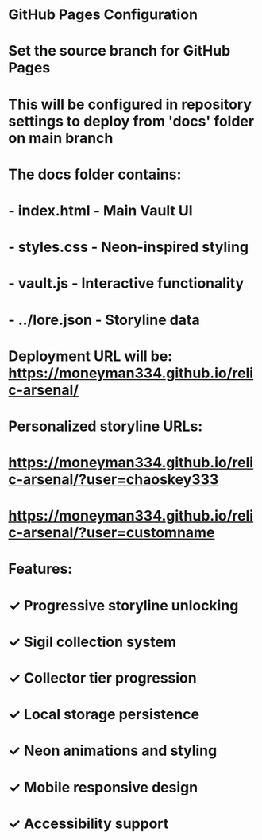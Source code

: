 # GitHub Pages Configuration

# Set the source branch for GitHub Pages
# This will be configured in repository settings to deploy from 'docs' folder on main branch

# The docs folder contains:
# - index.html - Main Vault UI
# - styles.css - Neon-inspired styling
# - vault.js - Interactive functionality
# - ../lore.json - Storyline data

# Deployment URL will be: https://moneyman334.github.io/relic-arsenal/

# Personalized storyline URLs:
# https://moneyman334.github.io/relic-arsenal/?user=chaoskey333
# https://moneyman334.github.io/relic-arsenal/?user=customname

# Features:
# ✓ Progressive storyline unlocking
# ✓ Sigil collection system  
# ✓ Collector tier progression
# ✓ Local storage persistence
# ✓ Neon animations and styling
# ✓ Mobile responsive design
# ✓ Accessibility support
